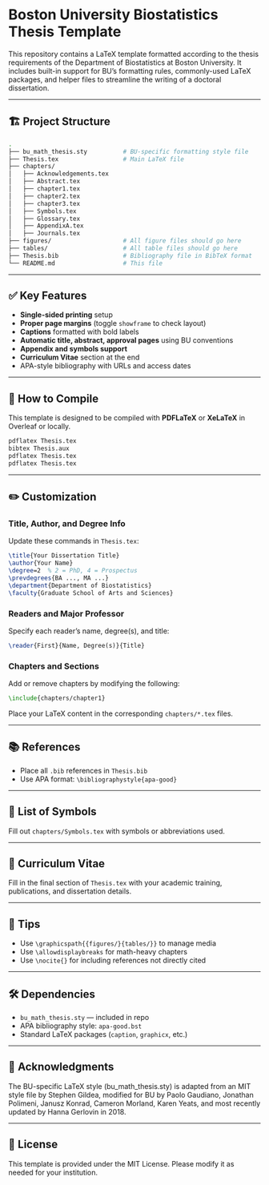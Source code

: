# Boston University Biostatistics Thesis Template

This repository contains a LaTeX template formatted according to the thesis requirements of the Department of Biostatistics at Boston University. It includes built-in support for BU’s formatting rules, commonly-used LaTeX packages, and helper files to streamline the writing of a doctoral dissertation.

---

## 🏗️ Project Structure

```bash
.
├── bu_math_thesis.sty          # BU-specific formatting style file
├── Thesis.tex                  # Main LaTeX file
├── chapters/
│   ├── Acknowledgements.tex
│   ├── Abstract.tex
│   ├── chapter1.tex
│   ├── chapter2.tex
│   ├── chapter3.tex
│   ├── Symbols.tex
│   ├── Glossary.tex
│   ├── AppendixA.tex
│   ├── Journals.tex
├── figures/                    # All figure files should go here
├── tables/                     # All table files should go here
├── Thesis.bib                  # Bibliography file in BibTeX format
└── README.md                   # This file
```

---

## ✅ Key Features

- **Single-sided printing** setup
- **Proper page margins** (toggle `showframe` to check layout)
- **Captions** formatted with bold labels
- **Automatic title, abstract, approval pages** using BU conventions
- **Appendix and symbols support**
- **Curriculum Vitae** section at the end
- APA-style bibliography with URLs and access dates

---

## 📄 How to Compile

This template is designed to be compiled with **PDFLaTeX** or **XeLaTeX** in Overleaf or locally.

```bash
pdflatex Thesis.tex
bibtex Thesis.aux
pdflatex Thesis.tex
pdflatex Thesis.tex
```

---

## ✏️ Customization

### Title, Author, and Degree Info
Update these commands in `Thesis.tex`:

```latex
\title{Your Dissertation Title}
\author{Your Name}
\degree=2  % 2 = PhD, 4 = Prospectus
\prevdegrees{BA ..., MA ...}
\department{Department of Biostatistics}
\faculty{Graduate School of Arts and Sciences}
```

### Readers and Major Professor
Specify each reader’s name, degree(s), and title:

```latex
\reader{First}{Name, Degree(s)}{Title}
```

### Chapters and Sections
Add or remove chapters by modifying the following:

```latex
\include{chapters/chapter1}
```

Place your LaTeX content in the corresponding `chapters/*.tex` files.

---

## 📚 References

- Place all `.bib` references in `Thesis.bib`
- Use APA format: `\bibliographystyle{apa-good}`

---

## 📘 List of Symbols

Fill out `chapters/Symbols.tex` with symbols or abbreviations used.

---

## 📝 Curriculum Vitae

Fill in the final section of `Thesis.tex` with your academic training, publications, and dissertation details.

---

## 🧠 Tips

- Use `\graphicspath{{figures/}{tables/}}` to manage media
- Use `\allowdisplaybreaks` for math-heavy chapters
- Use `\nocite{}` for including references not directly cited

---

## 🛠 Dependencies

- `bu_math_thesis.sty` — included in repo
- APA bibliography style: `apa-good.bst`
- Standard LaTeX packages (`caption`, `graphicx`, etc.)

---

## 👤 Acknowledgments

The BU-specific LaTeX style (bu_math_thesis.sty) is adapted from an MIT style file by Stephen Gildea, modified for BU by Paolo Gaudiano, Jonathan Polimeni, Janusz Konrad, Cameron Morland, Karen Yeats, and most recently updated by Hanna Gerlovin in 2018.

---

## 📜 License

This template is provided under the MIT License. Please modify it as needed for your institution.
